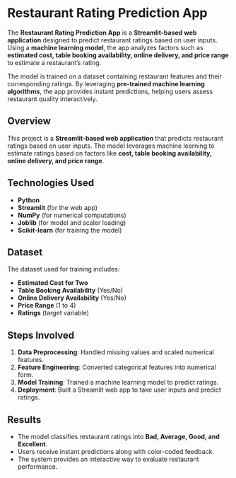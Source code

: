 # Restaurant Rating Prediction App

The **Restaurant Rating Prediction App** is a **Streamlit-based web application** designed to predict restaurant ratings based on user inputs. Using a **machine learning model**, the app analyzes factors such as **estimated cost, table booking availability, online delivery, and price range** to estimate a restaurant’s rating.  

The model is trained on a dataset containing restaurant features and their corresponding ratings. By leveraging **pre-trained machine learning algorithms**, the app provides instant predictions, helping users assess restaurant quality interactively.


## Overview
This project is a **Streamlit-based web application** that predicts restaurant ratings based on user inputs. The model leverages machine learning to estimate ratings based on factors like **cost, table booking availability, online delivery, and price range**.

## Technologies Used
- **Python**
- **Streamlit** (for the web app)
- **NumPy** (for numerical computations)
- **Joblib** (for model and scaler loading)
- **Scikit-learn** (for training the model)

## Dataset
The dataset used for training includes:
- **Estimated Cost for Two**
- **Table Booking Availability** (Yes/No)
- **Online Delivery Availability** (Yes/No)
- **Price Range** (1 to 4)
- **Ratings** (target variable)

## Steps Involved
1. **Data Preprocessing**: Handled missing values and scaled numerical features.
2. **Feature Engineering**: Converted categorical features into numerical form.
3. **Model Training**: Trained a machine learning model to predict ratings.
4. **Deployment**: Built a Streamlit web app to take user inputs and predict ratings.

## Results
- The model classifies restaurant ratings into **Bad, Average, Good, and Excellent**.
- Users receive instant predictions along with color-coded feedback.
- The system provides an interactive way to evaluate restaurant performance.

